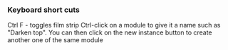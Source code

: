 ### Keyboard short cuts

Ctrl F - toggles film strip
Ctrl-click  on a module to give it a name such as "Darken top". You can then click on the new instance button to create another one of the same module